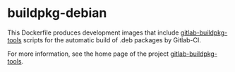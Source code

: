# buildpkg-debian

This Dockerfile produces development images that include [gitlab-buildpkg-tools](https://gitlab.com/Orange-OpenSource/gitlab-buildpkg-tools) scripts for the automatic build of .deb packages by Gitlab-CI.

For more information, see the home page of the project [gitlab-buildpkg-tools](https://gitlab.com/Orange-OpenSource/gitlab-buildpkg-tools).
